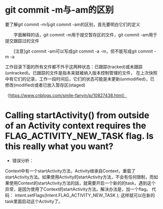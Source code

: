 # git commit -m与-am的区别
要了解git commit -m与git commit -am的区别，首先要明白它们的定义

　　字面解释的话，git commit -m用于提交暂存区的文件，git commit -am用于提交跟踪过的文件

　　[注意]git commit -am可以写成git commit -a -m，但不能写成git commit -m -a
  
工作目录下面的所有文件都不外乎这两种状态：已跟踪(tracked)或未跟踪(untracked)。已跟踪的文件是指本来就被纳入版本控制管理的文件，
在上次快照中有它们的记录，工作一段时间后，它们的状态可能是未更新(unmodified)，已修改(modified)或者已放入暂存区(staged)

（https://www.cnblogs.com/smile-fanyin/p/10827438.html）

# Calling startActivity() from outside of an Activity  context requires the FLAG_ACTIVITY_NEW_TASK flag. Is this really what you want?

- 错误分析：

Context中有一个startActivity方法，Activity继承自Context，重载了startActivity方法。如果使用Activity的startActivity方法，不会有任何限制，而如果使用Context的startActivity方法的話，就需要开启一个新的的task，遇到这个异常，是因为使用了Context的startActivity方法。解决办法是，加一个flag。
代码：
intent.setFlags(Intent.FLAG_ACTIVITY_NEW_TASK );
这样就可以在新的task里面启动这个Activity了。

